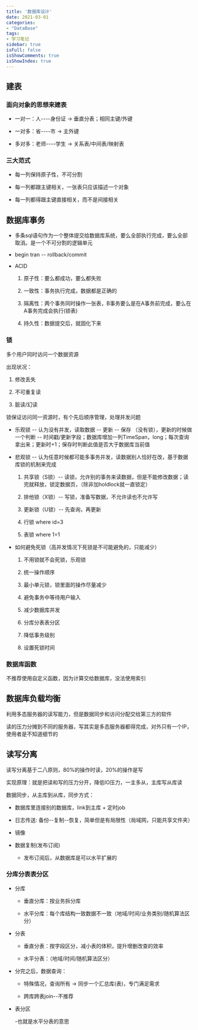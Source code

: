 ```yaml
---
title: '数据库设计'
date: 2021-03-01
categories:
- "DataBase"
tags:
- 学习笔记
sidebar: true
isFull: false
isShowComments: true
isShowIndex: true
---
```


## 建表

### 面向对象的思想来建表

 - 一对一：人----身份证 -\> 垂直分表；相同主键/外键
 
 - 一对多：省----市 -\>  主外键
 
 - 多对多：老师----学生 -\> 关系表/中间表/映射表 

### 三大范式

 - 每一列保持原子性，不可分割

 - 每一列都跟主键相关，一张表只应该描述一个对象

 - 每一列都得跟主键直接相关，而不是间接相关

## 数据库事务

 - 多条sql语句作为一个整体提交给数据库系统，要么全部执行完成，要么全部取消。是一个不可分割的逻辑单元

 - begin tran -- rollback/commit

 - ACID

   1. 原子性：要么都成功，要么都失败

   2. 一致性：事务执行完成，数据都是正确的

   3. 隔离性：两个事务同时操作一张表，B事务要么是在A事务前完成，要么在A事务完成会执行(锁表)

   4. 持久性：数据提交后，就固化下来

### 锁

 多个用户同时访问一个数据资源

 出现状况：
 
 1. 修改丢失

 2. 不可重复读

 3. 脏读/幻读

 锁保证访问同一资源时，有个先后顺序管理，处理并发问题

 - 乐观锁 -- 认为没有并发，读取数据 -- 更新 -- 保存 （没有锁），更新的时候做一个判断 -- 时间戳/更新字段；数据库增加一列TimeSpan，long；每次查询拿出来；更新时+1；保存时判断此值是否大于数据库当前值

 - 悲观锁 -- 认为任意时候都可能多事务并发，读数据别人恰好在改，基于数据库锁的机制来完成

   1. 共享锁（S锁）-- 读锁，允许别的事务来读数据，但是不能修改数据；读完就释放，锁定数据页，（除非加holdlock就一直锁定）

   2. 排他锁（X锁）-- 写锁，准备写数据，不允许读也不允许写

   3. 更新锁（U锁）-- 先查询，再更新

   4. 行锁 where id=3

   5. 表锁 where 1=1

 - 如何避免死锁（高并发情况下死锁是不可能避免的，只能减少）

   1. 不用锁就不会死锁，乐观锁

   2. 统一操作顺序

   3. 最小单元锁，锁里面的操作尽量减少

   4. 避免事务中等待用户输入

   5. 减少数据库并发

   6. 分库分表表分区

   7. 降低事务级别

   8. 设置死锁时间

### 数据库函数

 不推荐使用自定义函数，因为计算交给数据库，没法使用索引

## 数据库负载均衡

利用多态服务器的读写能力，但是数据同步和访问分配交给第三方的软件

读的压力分摊到不同的服务器，写其实是多态服务器都得完成，对外只有一个IP，使用者是不知道细节的

## 读写分离

读写分离基于二八原则，80%的操作时读，20%的操作是写

实现原理：就是把读和写的压力分开，降低IO压力，一主多从，主库写从库读

数据同步，从主库到从库，同步方式：

- 数据库里连接别的数据库，link到主库 + 定时job

- 日志传送: 备份--复制--恢复，简单但是有局限性（局域网，只能共享文件夹）

- 镜像

- 数据复制(发布订阅)

  - 发布订阅后，从数据库是可以水平扩展的

### 分库分表表分区

- 分库

  - 垂直分库：按业务拆分库

  - 水平分库：每个库结构一致数据不一致（地域/时间/业务类别/随机算法区分）

- 分表

  - 垂直分表：按字段区分，减小表的体积，提升增删改查的效率

  - 水平分表：（地域/时间/随机算法区分）

- 分完之后，数据查询：

   - 特殊情况，查询所有 -\> 同步一个汇总库(表)，专门满足需求

   - 跨库跨表join--不推荐

- 表分区
 
  -也就是水平分表的意思